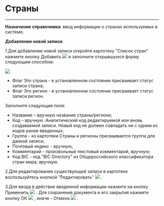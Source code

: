 ﻿#  Страны
 __ _ _ _ _

**Назначение справочника**: ввод информации о странах используемых в системе.

**Добавление новой записи**:

1.Для добавления новой записи откройте картотеку "Список стран" нажмите кнопку Добавить ![](topic:.НСИ.AddFiles.Btn_Add.png)  и заполните открывшуюся форму следующим способом:

![](topic:.НСИ.AddFiles.Screenshot_2583.jpg)

* Флаг Это страна - в установленном состоянии присваивает статус записи страна;
* Флаг Это регион - в установленном состоянии присваивает статус записи регион.

Заполните следующие поля: 
* Название – вручную название страны/региона;
* Код – вручную. Аналитический код редактируемой или вновь создаваемой записи. Новый код не должен совпадать ни с одним из кодов ранее введенных;
* Группа - из картотеки Страны и регионы присваивается группа для данной записи;
* Почтовый индекс - вручную;
* Комментарий - произвольный текстовый комментарий, вручную;
* Код BIC - код "BIC Directory" из Общероссийского классификатора стран мира, вручную.


2.Для редактирования существующей записи в картотеке воспользуйтесь кнопкой "Редактировать" ![](topic:.НСИ.AddFiles.Btn_Edit.png) .

3.Для ввода в действие введенной информации нажмите на кнопку Применить ![](topic:.НСИ.AddFiles.Btn_OK.png) . Для сохранения документа и его закрытия нажмите кнопку ОК ![](topic:.НСИ.AddFiles.Btn_Post.png)  , иначе - Отмена ![](topic:.НСИ.AddFiles.BtnCloseCancel.png) .




